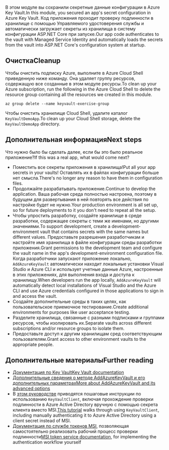 <span data-ttu-id="39687-101">В этом модуле вы сохранили секретные данные конфигурации в Azure Key Vault.</span><span class="sxs-lookup"><span data-stu-id="39687-101">In this module, you secured an app's secret configuration in Azure Key Vault.</span></span> <span data-ttu-id="39687-102">Код приложения проходит проверку подлинности в хранилище с помощью Управляемого удостоверения службы и автоматически загружает секреты из хранилища в систему конфигурации ASP.NET Core при запуске.</span><span class="sxs-lookup"><span data-stu-id="39687-102">Our app code authenticates to the vault with Managed Service Identity and automatically loads the secrets from the vault into ASP.NET Core's configuration system at startup.</span></span>

## <a name="cleanup"></a><span data-ttu-id="39687-103">Очистка</span><span class="sxs-lookup"><span data-stu-id="39687-103">Cleanup</span></span>

<span data-ttu-id="39687-104">Чтобы очистить подписку Azure, выполните в Azure Cloud Shell приведенную ниже команду. Она удаляет группу ресурсов, содержащую все созданные в этом модуле ресурсы.</span><span class="sxs-lookup"><span data-stu-id="39687-104">To clean up your Azure subscription, run the following in the Azure Cloud Shell to delete the resource group containing all the resources we created in this module.</span></span>

```console
az group delete --name keyvault-exercise-group
```

<span data-ttu-id="39687-105">Чтобы очистить хранилище Cloud Shell, удалите каталог `KeyVaultDemoApp`.</span><span class="sxs-lookup"><span data-stu-id="39687-105">To clean up your Cloud Shell storage, delete the `KeyVaultDemoApp` directory.</span></span>

## <a name="next-steps"></a><span data-ttu-id="39687-106">Дополнительная информация</span><span class="sxs-lookup"><span data-stu-id="39687-106">Next steps</span></span>

<span data-ttu-id="39687-107">Что нужно было бы сделать далее, если бы это было реальное приложение?</span><span class="sxs-lookup"><span data-stu-id="39687-107">If this was a real app, what would come next?</span></span>

* <span data-ttu-id="39687-108">Поместить все секреты приложения в хранилища!</span><span class="sxs-lookup"><span data-stu-id="39687-108">Put all your app secrets in your vaults!</span></span> <span data-ttu-id="39687-109">Оставлять их в файлах конфигурации больше нет смысла.</span><span class="sxs-lookup"><span data-stu-id="39687-109">There's no longer any reason to have them in configuration files.</span></span>
* <span data-ttu-id="39687-110">Продолжайте разрабатывать приложение.</span><span class="sxs-lookup"><span data-stu-id="39687-110">Continue to develop the application.</span></span> <span data-ttu-id="39687-111">Ваша рабочая среда полностью настроена, поэтому в будущем для развертывания в ней повторять все действия по настройке будет не нужно.</span><span class="sxs-lookup"><span data-stu-id="39687-111">Your production environment is all set up, so for future deployments to it you don't need to repeat all the setup.</span></span>
* <span data-ttu-id="39687-112">Чтобы упростить разработку, создайте хранилище в среде разработки, содержащее секреты с теми же именами, но другими значениями.</span><span class="sxs-lookup"><span data-stu-id="39687-112">To support development, create a development-environment vault that contains secrets with the same names but different values.</span></span> <span data-ttu-id="39687-113">Предоставьте разрешения разработчикам и настройте имя хранилища в файле конфигурации среды разработки приложения.</span><span class="sxs-lookup"><span data-stu-id="39687-113">Grant permissions to the development team and configure the vault name in the app's development-environment configuration file.</span></span> <span data-ttu-id="39687-114">Когда разработчики запускают приложение локально, `AddAzureKeyVault` автоматически находит локальные установки Visual Studio и Azure CLI и использует учетные данные Azure, настроенные в этих приложениях, для выполнения входа и доступа к хранилищу.</span><span class="sxs-lookup"><span data-stu-id="39687-114">When developers run the app locally, `AddAzureKeyVault` will automatically detect local installations of Visual Studio and the Azure CLI and use Azure credentials configured in those applications to sign in and access the vault.</span></span>
* <span data-ttu-id="39687-115">Создайте дополнительные среды в таких целях, как пользовательское приемочное тестирование.</span><span class="sxs-lookup"><span data-stu-id="39687-115">Create additional environments for purposes like user acceptance testing.</span></span>
* <span data-ttu-id="39687-116">Разделите хранилища, связанные с разными подписками и группами ресурсов, чтобы изолировать их.</span><span class="sxs-lookup"><span data-stu-id="39687-116">Separate vaults across different subscriptions and/or resource groups to isolate them.</span></span>
* <span data-ttu-id="39687-117">Предоставьте доступ к другим хранилищам сред соответствующим пользователям.</span><span class="sxs-lookup"><span data-stu-id="39687-117">Grant access to other environment vaults to the appropriate people.</span></span>

## <a name="further-reading"></a><span data-ttu-id="39687-118">Дополнительные материалы</span><span class="sxs-lookup"><span data-stu-id="39687-118">Further reading</span></span>

* [<span data-ttu-id="39687-119">Документация по Key Vault</span><span class="sxs-lookup"><span data-stu-id="39687-119">Key Vault documentation</span></span>](https://docs.microsoft.com/azure/key-vault/)
* [<span data-ttu-id="39687-120">Дополнительные сведения о методе AddAzureKeyVault и его дополнительных параметрах</span><span class="sxs-lookup"><span data-stu-id="39687-120">More about AddAzureKeyVault and its advanced options</span></span>](https://docs.microsoft.com/aspnet/core/security/key-vault-configuration?view=aspnetcore-2.1&tabs=aspnetcore2x)
* <span data-ttu-id="39687-121">В [этом руководстве](https://docs.microsoft.com/azure/key-vault/key-vault-use-from-web-application) приводятся пошаговые инструкции по использованию `KeyVaultClient`, включая прохождение проверки подлинности в Azure Active Directory вручную с помощью секрета клиента вместо MSI.</span><span class="sxs-lookup"><span data-stu-id="39687-121">[This tutorial](https://docs.microsoft.com/azure/key-vault/key-vault-use-from-web-application) walks through using `KeyVaultClient`, including manually authenticating it to Azure Active Directory using a client secret instead of MSI.</span></span>
* <span data-ttu-id="39687-122">[Документация по службе токенов MSI](https://docs.microsoft.com/azure/app-service/app-service-managed-service-identity#using-the-rest-protocol), позволяющая самостоятельно реализовать рабочий процесс проверки подлинности</span><span class="sxs-lookup"><span data-stu-id="39687-122">[MSI token service documentation](https://docs.microsoft.com/azure/app-service/app-service-managed-service-identity#using-the-rest-protocol), for implementing the authentication workflow yourself</span></span>